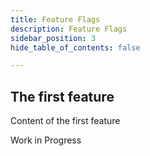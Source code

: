 ```yaml
---
title: Feature Flags
description: Feature Flags
sidebar_position: 3
hide_table_of_contents: false

---
```


## The first feature
Content of the first feature

Work in Progress